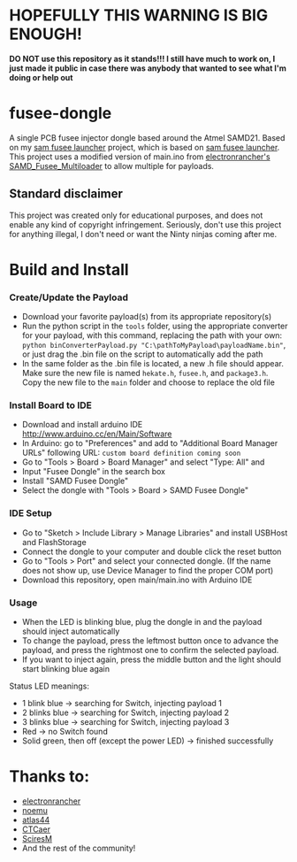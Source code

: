 # HOPEFULLY THIS WARNING IS BIG ENOUGH!
**DO NOT use this repository as it stands!!! I still have much to work on, I just made it public in case there was anybody that wanted to see what I'm doing or help out**

# fusee-dongle
A single PCB fusee injector dongle based around the Atmel SAMD21. Based on my [sam fusee launcher](https://github.com/vaugerbird/sam-fusee-launcher) project, which is based on [sam fusee launcher](https://github.com/noemu/sam-fusee-launcher). This project uses a modified version of main.ino from [electronrancher's SAMD_Fusee_Multiloader](https://github.com/electronrancher/SAMD_Fusee_Multiloader) to allow multiple for payloads.

## Standard disclaimer
This project was created only for educational purposes, and does not enable any kind of copyright infringement. Seriously, don't use this project for anything illegal, I don't need or want the Ninty ninjas coming after me.

# Build and Install
### Create/Update the Payload
* Download your favorite payload(s) from its appropriate repository(s)
* Run the python script in the `tools` folder, using the appropriate converter for your payload, with this command, replacing the path with your own:
`python binConverterPayload.py "C:\pathToMyPayload\payloadName.bin"`, or just drag the .bin file on the script to automatically add the path
* In the same folder as the .bin file is located, a new .h file should appear. Make sure the new file is named `hekate.h`, `fusee.h`, and `package3.h`. Copy the new file to the `main` folder and choose to replace the old file

### Install Board to IDE
* Download and install arduino IDE http://www.arduino.cc/en/Main/Software
* In Arduino: go to "Preferences" and add to "Additional Board Manager URLs" following URL:  `custom board definition coming soon`
* Go to "Tools > Board > Board Manager" and select "Type: All" and
* Input "Fusee Dongle" in the search box
* Install "SAMD Fusee Dongle"
* Select the dongle with "Tools > Board > SAMD Fusee Dongle"

### IDE Setup
* Go to "Sketch > Include Library > Manage Libraries" and install USBHost and FlashStorage
* Connect the dongle to your computer and double click the reset button
* Go to "Tools > Port" and select your connected dongle. (If the name does not show up, use Device Manager to find the proper COM port)
* Download this repository, open main/main.ino with Arduino IDE

### Usage
* When the LED is blinking blue, plug the dongle in and the payload should inject automatically
* To change the payload, press the leftmost button once to advance the payload, and press the rightmost one to confirm the selected payload.
* If you want to inject again, press the middle button and the light should start blinking blue again

Status LED meanings:
* 1 blink blue -> searching for Switch, injecting payload 1
* 2 blinks blue -> searching for Switch, injecting payload 2
* 3 blinks blue -> searching for Switch, injecting payload 3
* Red -> no Switch found
* Solid green, then off (except the power LED) -> finished successfully

# Thanks to:
* [electronrancher](https://github.com/electronrancher)
* [noemu](https://github.com/noemu/sam-fusee-launcher)
* [atlas44](https://github.com/atlas44/sam-fusee-launcher)
* [CTCaer](https://github.com/CTCaer/hekate)
* [SciresM](https://github.com/SciresM)
* And the rest of the community!
